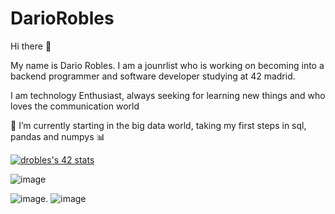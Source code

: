 # DarioRobles


Hi there 👋

My name is Dario Robles. I am a jounrlist who is working on becoming into a backend programmer and software developer studying at 42 madrid.

I am technology Enthusiast, always seeking for learning new things and who loves the communication world


🌱 I’m currently starting in the big data world, taking my first steps in sql, pandas and numpys 📊


[![drobles's 42 stats](https://badge42.vercel.app/api/v2/cl9ec6y8h00300gl63pm7sz51/stats?cursusId=21&coalitionId=65)](https://github.com/JaeSeoKim/badge42)

![image](https://user-images.githubusercontent.com/105234125/212898842-8bf3669a-480b-46ec-8125-11067543b5a0.png)


![image](https://user-images.githubusercontent.com/105234125/213229419-3c04a853-d41e-4037-a1e4-8d6f88f0f3a2.png). ![image](https://user-images.githubusercontent.com/105234125/213229659-3882458d-021e-41fb-971b-5461e550c66c.png)

